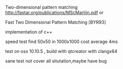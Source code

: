 Two-dimensional pattern matching  http://fastar.org/publications/MScMartijn.pdf   or

Fast Two Dimensional Pattern Matching [BYR93]

implementation of c++

speed test find 50x50 in 1000x1000 cost average 4ms

test on osx 10.10.5 , build with qtcreator with clangx64

sane test not cover all situtation,maybe have bug
